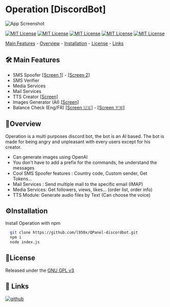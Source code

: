 
# Operation  [DiscordBot]

![App Screenshot](https://github.com/l950x/QPanel-discordbot/blob/main/IMGs/caba_500.png?raw=true)













[![MIT License](https://img.shields.io/badge/node-js-purple)](https://github.com/nodejs/node)
[![MIT License](https://img.shields.io/badge/discord-js-purple)](https://github.com/discordjs/discord.js)
[![MIT License](https://img.shields.io/badge/symfony-php-purple)](https://github.com/symfony/symfony)
[![MIT License](https://img.shields.io/badge/openai-AI-purple)](https://github.com/openai)
[![MIT License](https://img.shields.io/badge/python-purple)](https://github.com/python)


[Main Features](https://github.com/l950x/QPanel-discordbot#mainfeatures) - [Overview](https://github.com/l950x/QPanel-discordbot#overview) - [Installation](https://github.com/l950x/QPanel-discordbot#installation) - [License](https://github.com/l950x/QPanel-discordbot#license) - [Links](https://github.com/l950x/QPanel-discordbot#links)




## 🛠️ Main Features

- SMS Spoofer [[Screen 1]](https://github.com/l950x/QPanel-discordbot/blob/main/IMGs/sms_spoof_prev1.png?raw=true) - [[Screen 2]](https://github.com/l950x/QPanel-discordbot/blob/main/IMGs/sms_spoof_prev2.png?raw=true)
- SMS Verifier
- Media Services
- Mail Services
- TTS Creator [[Screen]](https://github.com/l950x/QPanel-discordbot/blob/main/IMGs/tts_prev.png?raw=true)
- Images Generator (AI) [[Screen]](https://github.com/l950x/QPanel-discordbot/blob/main/IMGs/generate_img_prev.png?raw=true)
- Balance Check (Eng/FR) [[Screen 🇺🇸]](https://github.com/l950x/QPanel-discordbot/blob/main/IMGs/cash_eng_prev.png?raw=true) - [[Screen 🇫🇷]](https://github.com/l950x/QPanel-discordbot/blob/main/IMGs/cash_fr_prev.png?raw=true)
 


## 📑Overview

Operation is a multi purposes discord bot, the bot is an AI based.
The bot is made for being angry and unpleasant with every users except for his creator.

- Can generate images using OpenAI 
- You don't have to add a prefix for the commands, he understand the messages
- Cool SMS Spoofer features : Country code, Custom sender, Get Tokens...
- Mail Services : Send multiple mail to the specific email (IMAP)
- Media Services: Get followers, views, likes... (order list, order info)
- TTS Module: Generate audio files by Text (Can choose the voice)
## ⚙️Installation

Install Operation with npm

```bash
  git clone https://github.com/l950x/QPanel-discordbot.git
  npm i
  node index.js
```
    
## 📃License

Released under the [GNU GPL v3](https://www.gnu.org/licenses/gpl-3.0.en.html)



## 🔗 Links
[![github](https://img.shields.io/badge/github-purple?style=for-the-badge&logo=github&logoColor=white)](https://github.com/l950x)

